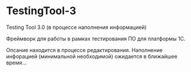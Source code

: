 # TestingTool-3
Testing Tool 3.0 (в процессе наполнения информацией)

Фреймворк для работы в рамках тестирования ПО для платформы 1С.

Опсание находится в процессе редактирования. Наполнение инфорацией (минимальной необходимой) ожидается в ближайшее время...
